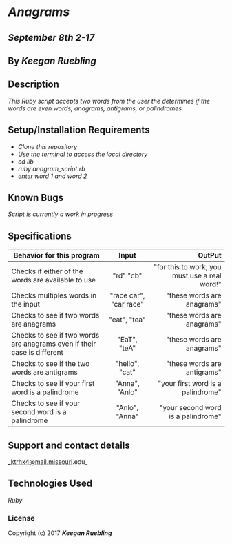 # _Anagrams_

## _September 8th 2-17_

## By _**Keegan Ruebling**_

## Description

_This Ruby script accepts two words from the user the determines if the words are even words, anagrams, antigrams, or palindromes_

## Setup/Installation Requirements

- _Clone this repository_
- _Use the terminal to access the local directory_
- _cd lib_
- _ruby anagram_script.rb_
- _enter word 1 and word 2_

## Known Bugs

_Script is currently a work in progress_

## Specifications

| Behavior for this program                           | Input      | OutPut |
| ----------------------------------------------------|:----------:| ------:|
| Checks if either of the words are available to use  | "rd" "cb"  | "for this to work, you must use a real word!" |
| Checks multiples words in the input                 | "race car", "car race" | "these words are anagrams" |
| Checks to see if two words are anagrams           | "eat", "tea"      | "these words are anagrams" |
| Checks to see if two words are anagrams even if their case is different       | "EaT", "teA"    | "these words are anagrams"|
| Checks to see if the two words are antigrams     | "hello", "cat"    | "these words are antigrams" |
| Checks to see if your first word is a palindrome      | "Anna", "Anlo"   | "your first word is a palindrome"|
| Checks to see if your second word is a palindrome     | "Anlo", "Anna"   | "your second word is a palindrome"|


## Support and contact details

_ktrhx4@mail.missouri.edu_

## Technologies Used

_Ruby_

### License

Copyright (c) 2017 **_Keegan Ruebling_**
